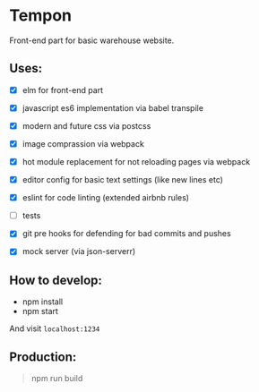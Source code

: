# Tempon
  Front-end part for basic warehouse website.

## Uses:
  - [x] elm for front-end part
  - [x] javascript es6 implementation via babel transpile
  - [x] modern and future css via postcss
  - [x] image comprassion via webpack
  - [x] hot module replacement for not reloading pages via webpack
  - [x] editor config for basic text settings (like new lines etc)
  - [x] eslint for code linting (extended airbnb rules)
  - [ ] tests
  - [x] git pre hooks for defending for bad commits and pushes
  - [x] mock server (via json-serverr)


## How to develop:
  - npm install
  - npm start

  And visit `localhost:1234`


## Production:
  > npm run build
